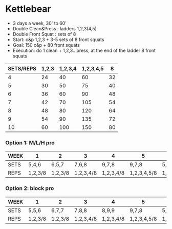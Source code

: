 # Kettlebear

- 3 days a week, 30' to 60'
- Double Clean&Press : ladders 1,2,3(4,5)
- Double Front Squat : sets of 8
- Start: c&p 1,2,3 + 3-5 sets of 8 front squats
- Goal: 150 c&p + 80 front squats
- Execution: do 1 clean + 1,2,3.. press, at the end of the ladder 8 front squats

  
SETS/REPS | 1,2,3 | 1,2,3,4 | 1,2,3,4,5 | 8
--- | --- | --- | --- | ---
4 | 24 | 40 | 60 | 32
5 | 30 | 50 | 75 | 40
6 | 36 | 60 | 90 | 48
7 | 42 | 70 | 105 | 54
8 | 48 | 80 | 120 | 64
9 | 54 | 90 | 135 | 72
10 | 60 | 100 | 150 | 80


### Option 1: M/L/H pro

WEEK | 1 | 2 | 3 | 4 | 5 | 6 
--- | --- | --- | --- | --- | --- | ---
SETS | 5,4,6 | 6,5,7 | 7,6,8 | 9,7,8 | 9,7,8 | 5,10,10
REPS | 1,2,3/8 | 1,2,3/8 | 1,2,3,4/8 | 1,2,3,4/8 | 1,2,3,4,5/8 | 1,2,3,4,5/8

### Option 2: block pro

WEEK | 1 | 2 | 3 | 4 | 5 | 6 
--- | --- | --- | --- | --- | --- | ---
SETS | 5,5,6 | 6,7,7 | 7,8,8 | 8,9,9 | 9,7,8 | 5,10,10
REPS | 1,2,3/8 | 1,2,3/8 | 1,2,3,4/8 | 1,2,3,4/8 | 1,2,3,4,5/8 | 1,2,3,4,5/8
